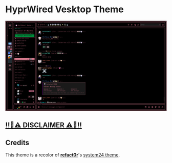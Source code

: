 # HyprWired Vesktop Theme
![](./showcase.png)

## [‼️🚨⚠️ DISCLAIMER ⚠️🚨‼️](../../README.md)

## Credits
This theme is a recolor of [**refact0r**](https://github.com/refact0r)'s [system24 theme](https://github.com/refact0r/system24).